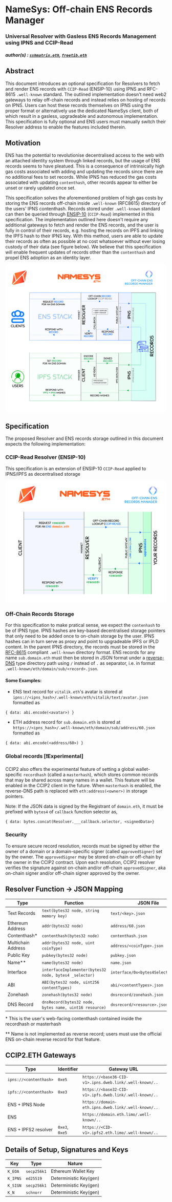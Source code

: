 # NameSys: Off-chain ENS Records Manager

### Universal Resolver with Gasless ENS Records Management using IPNS and CCIP-Read

##### author(s) : [`sshmatrix.eth`](@sshmatrix), [`freetib.eth`](@0xc0de4c0ffee)

## Abstract

This document introduces an optional specification for Resolvers to fetch and render ENS records with `CCIP-Read` (ENSIP-10) using IPNS and RFC-8615 `.well-known` standard. The outlined implementation doesn't need web2 gateways to relay off-chain records and instead relies on hosting of records on IPNS. Users can host these records themselves on IPNS using the proper format or alternatively use the dedicated NameSys client, both of which result in a gasless, upgradeable and autonomous implementation. This specification is fully optional and ENS users must manually switch their Resolver address to enable the features included therein.

## Motivation

ENS has the potential to revolutionise decentralised access to the web with an attached identity system through linked records, but the usage of ENS records seems to have pleatued. This is a consequence of intrinsically high gas costs associated with adding and updating the records since there are no additional fees to set records. While IPNS has reduced the gas costs associated with updating `contenthash`, other records appear to either be unset or rarely updated once set.

This specification solves the aforementioned problem of high gas costs by storing the ENS records off-chain inside `.well-known` (RFC8615) directory of the users' IPNS contenthash. Records stored under `.well-known` standard can then be queried through [ENSIP-10](https://docs.ens.domains/ens-improvement-proposals/ensip-10-wildcard-resolution) (`CCIP-Read`) implemented in this specification. The implementation outlined here doesn't require any additional gateways to fetch and render the ENS records, and the user is fully in control of their records, e.g. hosting the records on IPFS and linking the IPFS hash to their IPNS key. With this method, users are able to update their records as often as possible at no cost whatsoever without ever losing custody of their data (see figure below). We believe that this specification will enable frequent updates of records other than the `contenthash` and propel ENS adoption as an identity layer.

![](https://raw.githubusercontent.com/namesys-eth/ccip2-eth-resources/main/graphics/png/fullStack.png)

## Specification

The proposed Resolver and ENS records storage outlined in this document expects the following implementation:

### CCIP-Read Resolver (ENSIP-10)

This specification is an extension of ENSIP-10 `CCIP-Read` applied to IPNS/IPFS as decentralised storage

![](https://raw.githubusercontent.com/namesys-eth/ccip2-eth-resources/main/graphics/png/NameSys.png)

### Off-Chain Records Storage

For this specification to make pratical sense, we expect the `contenhash` to be of IPNS type. IPNS hashes are key-based decentralised storage pointers that only need to be added once to on-chain storage by the user. IPNS hashes can in turn serve as proxy and point to upgradeable IPFS or IPLD content. In the parent IPNS directory, the records must be stored in the [RFC-8615](https://www.rfc-editor.org/rfc/rfc8615) compliant `.well-known` directory format. ENS records for any name `sub.domain.eth` must then be stored in JSON format under a [reverse-DNS](https://en.wikipedia.org/wiki/Reverse_domain_name_notation) type directory path using `/` instead of `.` as separator, i.e. in format `.well-known/eth/domain/sub/<record>.json`.

#### Some Examples:

- ENS text record for `vitalik.eth`'s avatar is stored at `ipns://<ipns_hash>/.well-known/eth/vitalik/text/avatar.json` formatted as

```solidity
{ data: abi.encode(<avatar>) }
```

- ETH address record for `sub.domain.eth` is stored at `https://<ipns_hash>/.well-known/eth/domain/sub/address/60.json` formatted as

```solidity
{ data: abi.encode(<address/60>) }
```

### Global records [❗Experimental]

CCIP2 also offers the experimental feature of setting a global wallet-specific `recordhash` (called a `masterhash`), which stores common records that may be shared across many names in a wallet. This feature will be enabled in the CCIP2 client in the future. When `masterhash` is enabled, the reverse-DNS path is replaced with `eth:address(<owner>)` in storage pointers.

Note: If the JSON data is signed by the Registrant of `domain.eth`, it must be prefixed with `bytes4` of `callback` function selector as,

```solidity
{ data: bytes.concat(Resolver.___callback.selector, <signedData>}
```

### Security

To ensure secure record resolution, records must be signed by either the owner of a domain or a domain-specific signer (called `approvedSigner`) set by the owner. The `approvedSigner` may be stored on-chain or off-chain by the owner in the CCIP2 contract. Upon each resolution, CCIP2 resolver verifies the signature against on-chain and/or off-chain `approvedSigner`, aka on-chain signer and/or off-chain signer approved by the owner.

## Resolver Function → JSON Mapping

| Type | Function | JSON File |
| --- | --- | --- |
| Text Records | `text(bytes32 node, string memory key)` | `text/<key>.json` |
| Ethereum Address | `addr(bytes32 node)` | `address/60.json` |
| Contenthash* | `contenthash(bytes32 node)` | `contenthash.json` |
| Multichain Address | `addr(bytes32 node, uint coinType)`| `address/<coinType>.json` |
| Public Key | `pubkey(bytes32 node)`| `pubkey.json` |
| Name** | `name(bytes32 node)`| `name.json` |
| Interface | `interfaceImplementer(bytes32 node, bytes4 _selector)`| `interface/0x<bytes4Selector>.json` |
| ABI | `ABI(bytes32 node, uint256 contentTypes)`| `abi/<contentTypes>.json` |
| Zonehash | `zonehash(bytes32 node)`| `dnsrecord/zonehash.json` |
| DNS Record | `dnsRecord(bytes32 node, bytes name, uint16 resource) `| `dnsrecord/<resource>.json` |

\* This is the user's web-facing contenthash contained inside the recordhash or masterhash

\*\* Name is not implemented as reverse record; users must use the official ENS on-chain reverse record for that feature.

## CCIP2.ETH Gateways

| Type | Identifier | Gateway URL |
| --- | --- | --- |
| `ipns://<contenthash>` | `0xe5` | `https://<base36-CID-v1>.ipns.dweb.link/.well-known/..` |
| `ipfs://<contenthash>` | `0xe3` | `https://<base32-CID-v1>.ipfs.dweb.link/.well-known/..` |
| ENS + IPNS Node | &nbsp; | `https://domain-eth.ipns.dweb.link/.well-known/..` |
| ENS | &nbsp; | `https://domain.eth.limo/.well-known/..` |
| ENS + IPFS2 resolver| `0xe3`, `0xe5` | `https://<CID-v1>.ipfs2.eth.limo/.well-known/..` |

## Details of Setup, Signatures and Keys

| Key | Type | Nature |
| --- | --- | --- |
| `K_EOA` | `secp256k1` | Ethereum Wallet Key |
| `K_IPNS` | `ed25519` | Deterministic Key(gen) |
| `K_SIGN` | `secp256k1` | Deterministic Key(gen) |
| `K_N` | `schnorr` | Deterministic Key(gen) |
